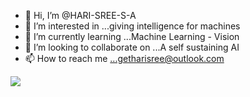 - 👋 Hi, I’m @HARI-SREE-S-A
- 👀 I’m interested in ...giving intelligence for machines
- 🌱 I’m currently learning ...Machine Learning - Vision
- 💞️ I’m looking to collaborate on ...A self sustaining AI 
- 📫 How to reach me ...getharisree@outlook.com


<P><img align="center" src=https://github-readme-stats.vercel.app/api?username=HARI-SREE-S-A
